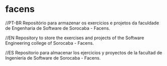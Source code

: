 # facens

//PT-BR
Repositório para armazenar os exercícios e projetos da faculdade de Engenharia de Software de Sorocaba - Facens.

//EN
Repository to store the exercises and projects of the Software Engineering college of Sorocaba - Facens.

//ES
Repositorio para almacenar los ejercicios y proyectos de la facultad de Ingeniería de Software de Sorocaba - Facens.
